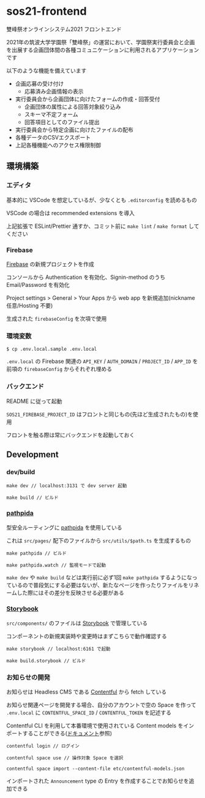 # sos21-frontend

雙峰祭オンラインシステム2021 フロントエンド

2021年の筑波大学学園祭「雙峰祭」の運営において、学園祭実行委員会と企画を出展する企画団体間の各種コミュニケーションに利用されるアプリケーションです

以下のような機能を備えています

- 企画応募の受け付け
  - 応募済み企画情報の表示
- 実行委員会から企画団体に向けたフォームの作成・回答受付
  - 企画団体の属性による回答対象絞り込み
  - スキーマ不定フォーム
  - 回答項目としてのファイル提出
- 実行委員会から特定企画に向けたファイルの配布
- 各種データのCSVエクスポート
- 上記各種機能へのアクセス権限制御

## 環境構築

### エディタ

基本的に VSCode を想定しているが、少なくとも `.editorconfig` を読めるもの

VSCode の場合は recommended extensions を導入

上記拡張で ESLint/Prettier 通すか、コミット前に `make lint` / `make format` してください

### Firebase

[Firebase](https://console.firebase.google.com/) の新規プロジェクトを作成

コンソールから Authentication を有効化、Signin-method のうち Email/Password を有効化

Project settings > General > Your Apps から web app を新規追加(nickname 任意/Hosting 不要)

生成された `firebaseConfig` を次項で使用

### 環境変数

```
$ cp .env.local.sample .env.local
```

`.env.local` の Firebase 関連の `API_KEY` / `AUTH_DOMAIN` / `PROJECT_ID` / `APP_ID` を前項の `firebaseConfig` からそれぞれ埋める

### バックエンド

README に従って起動

`SOS21_FIREBASE_PROJECT_ID` はフロントと同じもの(先ほど生成されたもの)を使用

フロントを触る際は常にバックエンドを起動しておく

## Development

### dev/build

```
make dev // localhost:3131 で dev server 起動

make build // ビルド
```

### [pathpida](https://github.com/aspida/pathpida)

型安全ルーティングに [pathpida](https://github.com/aspida/pathpida) を使用している

これは `src/pages/` 配下のファイルから `src/utils/$path.ts` を生成するもの

```
make pathpida // ビルド

make pathpida.watch // 監視モードで起動
```

`make dev` や `make build` などは実行前に必ず1回 `make pathpida` するようになっているので普段気にする必要はないが、新たなページを作ったりファイルをリネームした際にはその差分を反映させる必要がある

### [Storybook](https://github.com/storybookjs/storybook/)

`src/components/` のファイルは [Storybook](https://github.com/storybookjs/storybook/) で管理している

コンポーネントの新規実装時や変更時はまずこちらで動作確認する

```
make storybook // localhost:6161 で起動

make build.storybook // ビルド
```

### お知らせの開発

お知らせは Headless CMS である [Contentful](https://www.contentful.com/) から fetch している

お知らせ関連ページを開発する場合、自分のアカウントで空の Space を作って `.env.local` に `CONTENTFUL_SPACE_ID` / `CONTENTFUL_TOKEN` を記述する

Contentful CLI を利用して本番環境で使用されている Content models をインポートすることができる([ドキュメント](https://www.contentful.com/developers/docs/tutorials/cli/import-and-export/)参照)

```
contentful login // ログイン

contentful space use // 操作対象 Space を選択

contentful space import --content-file etc/contentful-models.json
```

インポートされた `Announcement` type の Entry を作成することでお知らせを追加できる
